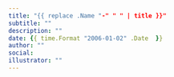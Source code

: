 ```yaml
---
title: "{{ replace .Name "-" " " | title }}"
subtitle: ""
description: ""
date: {{ time.Format "2006-01-02" .Date  }}
author: ""
social:
illustrator: ""
---
```

